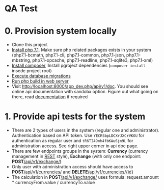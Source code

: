 QA Test
=====

# 0. Provision system locally
- Clone this project
- [Install php 7.1](http://php.net/manual/en/install.php). Make sure php related packages exists in your system (php7.1-bcmath, php7.1-cli, php7.1-common, php7.1-json, php7.1-mbstring, php7.1-opcache, php7.1-readline, php7.1-sqlite3, php7.1-xml)
- [Install composer](https://getcomposer.org/doc/00-intro.md#installation-linux-unix-osx), Install pgroject dependencies (`composer install` insede project root)
- [Execute database migrations](http://symfony.com/doc/current/bundles/DoctrineMigrationsBundle/index.html)
- [Run php build in web server](http://symfony.com/doc/current/setup/built_in_web_server.html)
- Visit [http://localhost:8000/app_dev.php/api/v1/doc](http://localhost:8000/app_dev.php/api/v1/doc). You should see online api documentation with sandobx option. Figure out what going on there, read [documentation](https://github.com/nelmio/NelmioApiDocBundle) if required

# 1. Provide api tests for the system
- There are 2 types of users in the system (regular one and administrator). Authentication based on API token. Use `YECRSbpLDCXrJXCrVKOU` for authentication as regular user and `tR6TI49mh4fbKAuSjm9L` for administration access. See right upper corner in api doc page.
- There are few endpoints groups in the system: **Currency** (currency management in [REST](https://en.wikipedia.org/wiki/Representational_state_transfer) style), **Exchange** (with only one endpoint: __POST__[/api/v1/exchange/]())
- Only user with administration access should have access to __POST__[/api/v1/currencies/]() and __DELETE__[/api/v1/currencies/{id}]()
- The calculation in __POST__[/api/v1/exchange/]() uses formula: request.amount * currencyFrom.value / currencyTo.value
 
